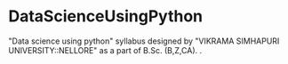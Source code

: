 # DataScienceUsingPython
"Data science using python" syllabus designed by "VIKRAMA SIMHAPURI UNIVERSITY::NELLORE" as a part of B.Sc. (B,Z,CA). .
